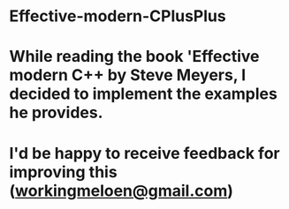 # Effective-modern-CPlusPlus
# While reading the book 'Effective modern C++ by Steve Meyers, I decided to implement the examples he provides.
# I'd be happy to receive feedback for improving this (workingmeloen@gmail.com)
